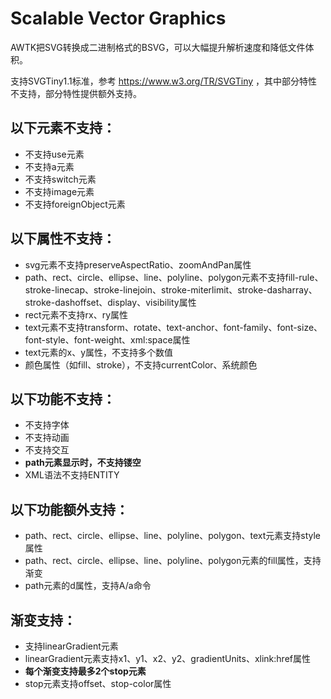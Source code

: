 # Scalable Vector Graphics

AWTK把SVG转换成二进制格式的BSVG，可以大幅提升解析速度和降低文件体积。

支持SVGTiny1.1标准，参考 https://www.w3.org/TR/SVGTiny ，其中部分特性不支持，部分特性提供额外支持。

## 以下元素不支持：

* 不支持use元素
* 不支持a元素
* 不支持switch元素
* 不支持image元素
* 不支持foreignObject元素

## 以下属性不支持：

* svg元素不支持preserveAspectRatio、zoomAndPan属性
* path、rect、circle、ellipse、line、polyline、polygon元素不支持fill-rule、stroke-linecap、stroke-linejoin、stroke-miterlimit、stroke-dasharray、stroke-dashoffset、display、visibility属性
* rect元素不支持rx、ry属性
* text元素不支持transform、rotate、text-anchor、font-family、font-size、font-style、font-weight、xml:space属性
* text元素的x、y属性，不支持多个数值
* 颜色属性（如fill、stroke），不支持currentColor、系统颜色

## 以下功能不支持：

* 不支持字体
* 不支持动画
* 不支持交互
* **path元素显示时，不支持镂空**
* XML语法不支持ENTITY

## 以下功能额外支持：

* path、rect、circle、ellipse、line、polyline、polygon、text元素支持style属性
* path、rect、circle、ellipse、line、polyline、polygon元素的fill属性，支持渐变
* path元素的d属性，支持A/a命令

## 渐变支持：

* 支持linearGradient元素
* linearGradient元素支持x1、y1、x2、y2、gradientUnits、xlink:href属性
* **每个渐变支持最多2个stop元素**
* stop元素支持offset、stop-color属性


